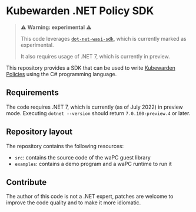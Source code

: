 # Kubewarden .NET Policy SDK

>⚠️ **Warning: experimental** ⚠️
>
> This code leverages [`dot-net-wasi-sdk`](https://github.com/SteveSandersonMS/dotnet-wasi-sdk),
> which is currently marked as experimental.
>
> It also requires usage of .NET 7, which is currently in preview.

This repository provides a SDK that can be used to write [Kubewarden Policies](https://kubewarden.io)
using the C# programming language.

## Requirements

The code requires .NET 7, which is currently (as of July 2022) in preview mode.
Executing `dotnet --version` should return `7.0.100-preview.4` or later.

## Repository layout

The repository contains the following resources:

  * `src`: contains the source code of the waPC guest library
  * `examples`: contains a demo program and a waPC runtime to run it

## Contribute

The author of this code is not a .NET expert, patches are welcome to improve the
code quality and to make it more idiomatic.

